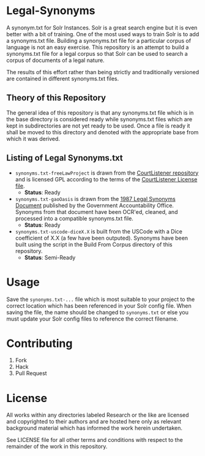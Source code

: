 # Legal-Synonyms

A synonym.txt for Solr Instances. Solr is a great search engine but it is even better with a bit of training. One of the most used ways to train Solr is to add a synonyms.txt file. Building a synonyms.txt file for a particular corpus of language is not an easy exercise. This repository is an attempt to build a synonyms.txt file for a legal corpus so that Solr can be used to search a corpus of documents of a legal nature.

The results of this effort rather than being strictly and traditionally versioned are contained in different synonyms.txt files.

## Theory of this Repository

The general idea of this repository is that any synonyms.txt file which is in the base directory is considered ready while synonyms.txt files which are kept in subdirectories are not yet ready to be used. Once a file is ready it shall be moved to this directory and denoted with the appropriate base from which it was derived.

## Listing of Legal Synonyms.txt

* `synonyms.txt-freeLawProject` is drawn from the [CourtListener repository](https://github.com/freelawproject/courtlistener/blob/master/Solr/conf/lang/synonyms_en.txt) and is licensed GPL according to the terms of the [CourtListener License file](https://github.com/freelawproject/courtlistener/blob/master/LICENSE.txt).
  * **Status**: Ready
* `synonyms.txt-gaoOasis` is drawn from the [1987 Legal Synonyms Document](http://gao.gov/products/OGC-87-6) published by the Government Accountability Office. Synonyms from that document have been OCR'ed, cleaned, and processed into a compatible synonyms.txt file.
  * **Status**: Ready
* `synonyms.txt-uscode-diceX.X` is built from the USCode with a Dice coefficient of X.X (a few have been outputed). Synonyms have been built using the script in the Build From Corpus directory of this repository.
  * **Status**: Semi-Ready

# Usage

Save the `synonyms.txt-...` file which is most suitable to your project to the correct location which has been referenced in your Solr config file. When saving the file, the name should be changed to `synonyms.txt` or else you must update your Solr config files to reference the correct filename.

# Contributing

1. Fork
2. Hack
3. Pull Request

# License

All works within any directories labeled Research or the like are licensed and copyrighted to their authors and are hosted here only as relevant background material which has informed the work herein undertaken.

See LICENSE file for all other terms and conditions with respect to the remainder of the work in this repository.